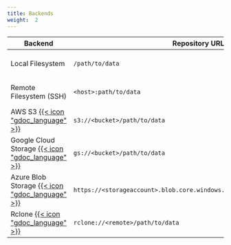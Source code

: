 ```yaml
---
title: Backends
weight:  2
---
```



| Backend | Repository URL | Doc |
| --- | --- | --- |
| Local Filesystem | `/path/to/data` | [{{< icon "gdoc_link" >}}](local) |
| Remote Filesystem (SSH) | `<host>:path/to/data` | [{{< icon "gdoc_link" >}}](ssh) |
| AWS S3 [{{< icon "gdoc_language" >}}](https://aws.amazon.com/s3/) | `s3://<bucket>/path/to/data` | [{{< icon "gdoc_link" >}}](s3) |
| Google Cloud Storage [{{< icon "gdoc_language" >}}](https://cloud.google.com/storage) | `gs://<bucket>/path/to/data` | [{{< icon "gdoc_link" >}}](gcs) |
| Azure Blob Storage [{{< icon "gdoc_language" >}}](https://azure.microsoft.com/services/storage/blobs/) | `https://<storageaccount>.blob.core.windows.net/<container>/path/to/data` | [{{< icon "gdoc_link" >}}](azureblob) |
| Rclone [{{< icon "gdoc_language" >}}](https://rclone.org/) | `rclone://<remote>/path/to/data` | [{{< icon "gdoc_link" >}}](rclone) |

